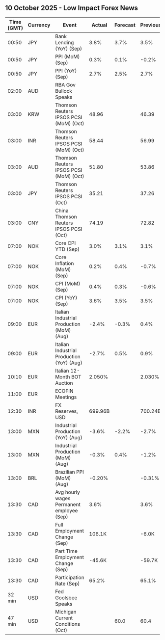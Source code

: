## 10 October 2025 - Low Impact Forex News

| Time (GMT) | Currency | Event | Actual | Forecast | Previous |
|------|----------|-------|--------|----------|----------|
| 00:50 | JPY | Bank Lending (YoY) (Sep) | 3.8% | 3.7% | 3.5% |
| 00:50 | JPY | PPI (MoM) (Sep) | 0.3% | 0.1% | -0.2% |
| 00:50 | JPY | PPI (YoY) (Sep) | 2.7% | 2.5% | 2.7% |
| 02:00 | AUD | RBA Gov Bullock Speaks |  |  |  |
| 03:00 | KRW | Thomson Reuters IPSOS PCSI (MoM) (Oct) | 48.96 |  | 46.39 |
| 03:00 | INR | Thomson Reuters IPSOS PCSI (MoM) (Oct) | 58.44 |  | 56.99 |
| 03:00 | AUD | Thomson Reuters IPSOS PCSI (MoM) (Oct) | 51.80 |  | 53.86 |
| 03:00 | JPY | Thomson Reuters IPSOS PCSI (Oct) | 35.21 |  | 37.26 |
| 03:00 | CNY | China Thomson Reuters IPSOS PCSI (Oct) | 74.19 |  | 72.82 |
| 07:00 | NOK | Core CPI YTD (Sep) | 3.0% | 3.1% | 3.1% |
| 07:00 | NOK | Core Inflation (MoM) (Sep) | 0.2% | 0.4% | -0.7% |
| 07:00 | NOK | CPI (MoM) (Sep) | 0.4% | 0.3% | -0.6% |
| 07:00 | NOK | CPI (YoY) (Sep) | 3.6% | 3.5% | 3.5% |
| 09:00 | EUR | Italian Industrial Production (MoM) (Aug) | -2.4% | -0.3% | 0.4% |
| 09:00 | EUR | Italian Industrial Production (YoY) (Aug) | -2.7% | 0.5% | 0.9% |
| 10:10 | EUR | Italian 12-Month BOT Auction | 2.050% |  | 2.030% |
| 11:00 | EUR | ECOFIN Meetings |  |  |  |
| 12:30 | INR | FX Reserves, USD | 699.96B |  | 700.24B |
| 13:00 | MXN | Industrial Production (YoY) (Aug) | -3.6% | -2.2% | -2.7% |
| 13:00 | MXN | Industrial Production (MoM) (Aug) | -0.3% | 0.4% | -1.2% |
| 13:00 | BRL | Brazilian PPI (MoM) (Aug) | -0.20% |  | -0.31% |
| 13:30 | CAD | Avg hourly wages Permanent employee (Sep) | 3.6% |  | 3.6% |
| 13:30 | CAD | Full Employment Change (Sep) | 106.1K |  | -6.0K |
| 13:30 | CAD | Part Time Employment Change (Sep) | -45.6K |  | -59.7K |
| 13:30 | CAD | Participation Rate (Sep) | 65.2% |  | 65.1% |
| 32 min | USD | Fed Goolsbee Speaks |  |  |  |
| 47 min | USD | Michigan Current Conditions (Oct) |  | 60.0 | 60.4 |
